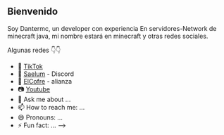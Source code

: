 ## Bienvenido 

Soy Dantermc, un developer con experiencia 
En servidores-Network de minecraft java, mi nombre estará en minecraft y otras redes sociales. 
 
Algunas redes 👇👇
- 🔭 <a href="https://www.tiktok.com/@dantermc._?_t=ZM-8txtcHiVD4o&_r=1" target="_blank">TikTok</a>
- 🌱 <a href="https://discord.com/invite/FtTBsVzW6c" target="_blank">Saelum</a> - Discord 
- 👯 <a href="https://discord.gg/uyNFHFTXpD" target="_blank">ElCofre</a> - alianza 
- 📷 <a href="https://www.youtube.com/@Dantermc" target="_blank">Youtube</a>
- 💬 Ask me about ...
- 📫 How to reach me: ...
- 😄 Pronouns: ...
- ⚡ Fun fact: ...
-->

